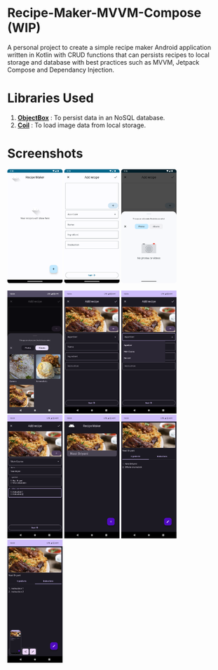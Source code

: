 # Recipe-Maker-MVVM-Compose (WIP)
A personal project to create a simple recipe maker Android application written in Kotlin with CRUD functions that can persists recipes to local storage and database with best practices such as MVVM, Jetpack Compose and Dependancy Injection.

# Libraries Used
1. <a href="https://github.com/objectbox/objectbox-java"><strong>ObjectBox</strong></a> : To persist data in an NoSQL database.
2. <a href="https://github.com/coil-kt/coil"><strong>Coil</strong></a> : To load image data from local storage.

# Screenshots
<p>
  <img src="screenshots/Recipe-Maker-MVVM-Compose-Img-1.png" width=25% height=25%>
  <img src="screenshots/Recipe-Maker-MVVM-Compose-Img-2.png" width=25% height=25%>
  <img src="screenshots/Recipe-Maker-MVVM-Compose-Img-3.png" width=25% height=25%>
</p>
<p>
  <img src="screenshots/Screenshot_20230519-100547.png" width=25% height=25%>
  <img src="screenshots/Screenshot_20230519-100601.png" width=25% height=25%>
  <img src="screenshots/Screenshot_20230519-100614.png" width=25% height=25%>
  <img src="screenshots/Screenshot_20230519-100813.png" width=25% height=25%>
  <img src="screenshots/Screenshot_20230519-100822.png" width=25% height=25%>
  <img src="screenshots/Screenshot_20230519-100833.png" width=25% height=25%>
  <img src="screenshots/Screenshot_20230519-100839.png" width=25% height=25%>
</p>
